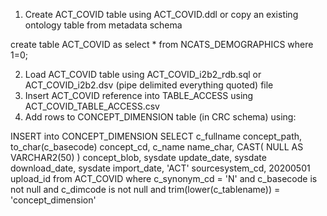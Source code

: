 
1. Create ACT_COVID table using ACT_COVID.ddl or copy an existing ontology table from metadata schema

create table ACT_COVID as select * from NCATS_DEMOGRAPHICS where 1=0;

2. Load ACT_COVID table using ACT_COVID_i2b2_rdb.sql or ACT_COVID_i2b2.dsv (pipe delimited everything quoted) file
3. Insert ACT_COVID reference into TABLE_ACCESS using ACT_COVID_TABLE_ACCESS.csv
4. Add rows to CONCEPT_DIMENSION table (in CRC schema) using:

INSERT into CONCEPT_DIMENSION
SELECT c_fullname concept_path, to_char(c_basecode) concept_cd, c_name name_char, CAST( NULL AS VARCHAR2(50) ) concept_blob, sysdate update_date, sysdate download_date, sysdate import_date, 'ACT' sourcesystem_cd, 20200501 upload_id
from ACT_COVID where c_synonym_cd = 'N' and c_basecode is not null and c_dimcode is not null and trim(lower(c_tablename)) = 'concept_dimension'
